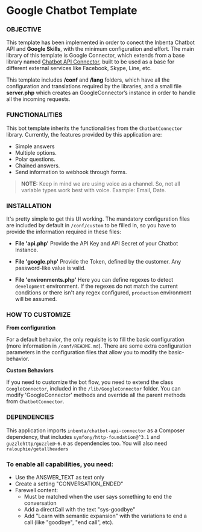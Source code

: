 # Google Chatbot Template

### OBJECTIVE
This template has been implemented in order to conect the Inbenta Chatbot API and **Google Skills**, with the minimum configuration and effort. The main library of this template is Google Connector, which extends from a base library named [Chatbot API Connector](https://github.com/inbenta-integrations/chatbot_api_connector), built to be used as a base for different external services like Facebook, Skype, Line, etc.

This template includes **/conf** and **/lang** folders, which have all the configuration and translations required by the libraries, and a small file **server.php** which creates an GoogleConnector’s instance in order to handle all the incoming requests.

### FUNCTIONALITIES
This bot template inherits the functionalities from the `ChatbotConnector` library. Currently, the features provided by this application are:

* Simple answers
* Multiple options.
* Polar questions.
* Chained answers.
* Send information to webhook through forms.

>**NOTE:** Keep in mind we are using voice as a channel. So, not all variable types work best with voice. Example: Email, Date.


### INSTALLATION
It's pretty simple to get this UI working. The mandatory configuration files are included by default in `/conf/custom` to be filled in, so you have to provide the information required in these files:

* **File 'api.php'**
    Provide the API Key and API Secret of your Chatbot Instance.

* **File 'google.php'**
    Provide the Token, defined by the customer. Any password-like value is valid.

* **File 'environments.php'**
    Here you can define regexes to detect `development` environment. If the regexes do not match the current conditions or there isn't any regex configured, `production` environment will be assumed.


### HOW TO CUSTOMIZE
**From configuration**

For a default behavior, the only requisite is to fill the basic configuration (more information in `/conf/README.md`). There are some extra configuration parameters in the configuration files that allow you to modify the basic-behavior.


**Custom Behaviors**

If you need to customize the bot flow, you need to extend the class `GoogleConnector`, included in the `/lib/GoogleConnector` folder. You can modify 'GoogleConnector' methods and override all the parent methods from `ChatbotConnector`.


### DEPENDENCIES
This application imports `inbenta/chatbot-api-connector` as a Composer dependency, that includes `symfony/http-foundation@^3.1` and `guzzlehttp/guzzle@~6.0` as dependencies too. You will also need `ralouphie/getallheaders`


### To enable all capabilities, you need:
- Use the ANSWER_TEXT as text only
- Create a setting "CONVERSATION_ENDED"
- Farewell content:
	- Must be matched when the user says something to end the conversation
	- Add a directCall with the text "sys-goodbye"
	- Add "Learn with semantic expansion" with the variations to end a call (like "goodbye", "end call", etc).
